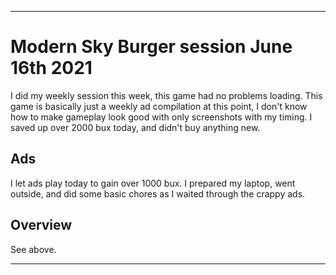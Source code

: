 
***

# Modern Sky Burger session June 16th 2021

I did my weekly session this week, this game had no problems loading. This game is basically just a weekly ad compilation at this point, I don't know how to make gameplay look good with only screenshots with my timing. I saved up over 2000 bux today, and didn't buy anything new.

## Ads

I let ads play today to gain over 1000 bux. I prepared my laptop, went outside, and did some basic chores as I waited through the crappy ads.

<!-- This was mainly just ads today, I stopped early on, as it wasn't worth my time (I mostly wrote notes on my laptop during this time) I stopped at a palindrome of 27272 (minus the 80 cents) !-->

## Overview

See above.

***

